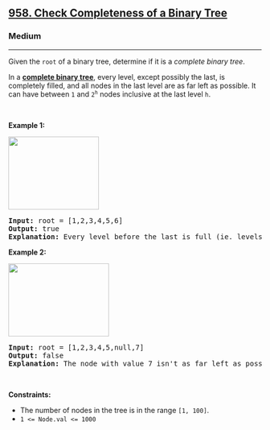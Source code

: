 <h2><a href="https://leetcode.com/problems/check-completeness-of-a-binary-tree/">958. Check Completeness of a Binary Tree</a></h2><h3>Medium</h3><hr><div style="user-select: auto;"><p style="user-select: auto;">Given the <code style="user-select: auto;">root</code> of a binary tree, determine if it is a <em style="user-select: auto;">complete binary tree</em>.</p>

<p style="user-select: auto;">In a <strong style="user-select: auto;"><a href="http://en.wikipedia.org/wiki/Binary_tree#Types_of_binary_trees" target="_blank" style="user-select: auto;">complete binary tree</a></strong>, every level, except possibly the last, is completely filled, and all nodes in the last level are as far left as possible. It can have between <code style="user-select: auto;">1</code> and <code style="user-select: auto;">2<sup style="user-select: auto;">h</sup></code> nodes inclusive at the last level <code style="user-select: auto;">h</code>.</p>

<p style="user-select: auto;">&nbsp;</p>
<p style="user-select: auto;"><strong class="example" style="user-select: auto;">Example 1:</strong></p>
<img alt="" src="https://assets.leetcode.com/uploads/2018/12/15/complete-binary-tree-1.png" style="width: 180px; height: 145px; user-select: auto;">
<pre style="user-select: auto;"><strong style="user-select: auto;">Input:</strong> root = [1,2,3,4,5,6]
<strong style="user-select: auto;">Output:</strong> true
<strong style="user-select: auto;">Explanation:</strong> Every level before the last is full (ie. levels with node-values {1} and {2, 3}), and all nodes in the last level ({4, 5, 6}) are as far left as possible.
</pre>

<p style="user-select: auto;"><strong class="example" style="user-select: auto;">Example 2:</strong></p>
<img alt="" src="https://assets.leetcode.com/uploads/2018/12/15/complete-binary-tree-2.png" style="width: 200px; height: 145px; user-select: auto;">
<pre style="user-select: auto;"><strong style="user-select: auto;">Input:</strong> root = [1,2,3,4,5,null,7]
<strong style="user-select: auto;">Output:</strong> false
<strong style="user-select: auto;">Explanation:</strong> The node with value 7 isn't as far left as possible.
</pre>

<p style="user-select: auto;">&nbsp;</p>
<p style="user-select: auto;"><strong style="user-select: auto;">Constraints:</strong></p>

<ul style="user-select: auto;">
	<li style="user-select: auto;">The number of nodes in the tree is in the range <code style="user-select: auto;">[1, 100]</code>.</li>
	<li style="user-select: auto;"><code style="user-select: auto;">1 &lt;= Node.val &lt;= 1000</code></li>
</ul>
</div>